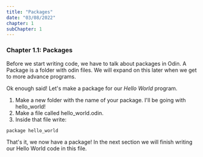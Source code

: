 ```yaml
---
title: "Packages"
date: "03/08/2022"
chapter: 1
subChapter: 1
---
```


### Chapter 1.1: Packages
Before we start writing code, we have to talk about packages in Odin. A Package is a folder with odin files.
We will expand on this later when we get to more advance programs.

Ok enough said! Let's make a package for our *Hello World* program.
1. Make a new folder with the name of your package. I'll be going with hello_world!
2. Make a file called hello_world.odin.
3. Inside that file write:

```cpp
package hello_world
```

That's it, we now have a package! In the next section we will finish writing our Hello World code in this file.